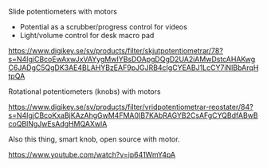 Slide potentiometers with motors

- Potential as a scrubber/progress control for videos
- Light/volume control for desk macro pad

https://www.digikey.se/sv/products/filter/skjutpotentiometrar/78?s=N4IgjCBcoEwAxwJxVAYygMwIYBsDOApgDQgD2UA2iAMwDstcAHAKwgC6JADgC5QgDK3AE4BLAHYBzEAF9pJGJRB4cIgCYEABJ1LcCY7iNIBbArqHtpQA

Rotational potentiometers (knobs) with motors

https://www.digikey.se/sv/products/filter/vridpotentiometrar-reostater/84?s=N4IgjCBcoKxaBjKAzAhgGwM4FMA0IB7KAbRAGYB2CsAFgCYQBdfABwBcoQBlNgJwEsAdgHMQAXwlA

Also this thing, smart knob, open source with motor.

https://www.youtube.com/watch?v=ip641WmY4pA